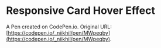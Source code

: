 # Responsive Card Hover Effect

A Pen created on CodePen.io. Original URL: [https://codepen.io/_niikhil/pen/MWpeqby](https://codepen.io/_niikhil/pen/MWpeqby).


